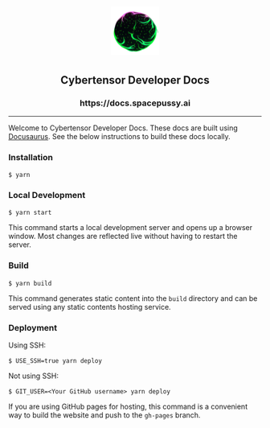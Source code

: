 <h1 align="center">
  <a href="https://www.docs.spacepussy.ai">
    <img alt="Cybertensor Logo" src="./static/img/logo-dark-mode.png" />
  </a>
</h1>
<h2 align="center">Cybertensor Developer Docs</h2>
<h3 align="center">https://docs.spacepussy.ai</h3>

-----------------------------------------------------------------------------

Welcome to Cybertensor Developer Docs. These docs are built using [Docusaurus](https://docusaurus.io/). See the below instructions to build these docs locally.

### Installation

```
$ yarn
```

### Local Development

```
$ yarn start
```

This command starts a local development server and opens up a browser window. Most changes are reflected live without having to restart the server.

### Build

```
$ yarn build
```

This command generates static content into the `build` directory and can be served using any static contents hosting service.

### Deployment

Using SSH:

```
$ USE_SSH=true yarn deploy
```

Not using SSH:

```
$ GIT_USER=<Your GitHub username> yarn deploy
```

If you are using GitHub pages for hosting, this command is a convenient way to build the website and push to the `gh-pages` branch.
